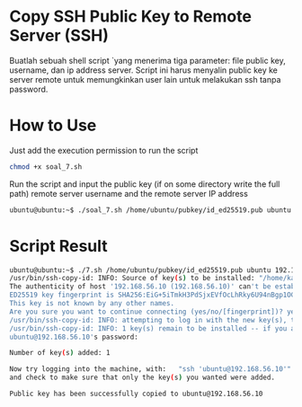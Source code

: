 # Copy SSH Public Key to Remote Server (SSH)

Buatlah sebuah shell script `yang menerima tiga parameter: file public key, username, dan ip address server. Script ini harus menyalin public key ke server remote untuk memungkinkan user lain untuk melakukan ssh tanpa password.

# How to Use
Just add the execution permission to run the script 
```bash
chmod +x soal_7.sh
```
Run the script and input the public key (if on some directory write the full path) remote server username and the remote server IP address 
```bash
ubuntu@ubuntu:~$ ./soal_7.sh /home/ubuntu/pubkey/id_ed25519.pub ubuntu 192.168.56.10
```
# Script Result
```bash
ubuntu@ubuntu:~$ ./7.sh /home/ubuntu/pubkey/id_ed25519.pub ubuntu 192.168.56.10
/usr/bin/ssh-copy-id: INFO: Source of key(s) to be installed: "/home/kali/pubkey/id_ed25519.pub"
The authenticity of host '192.168.56.10 (192.168.56.10)' can't be established.
ED25519 key fingerprint is SHA256:EiG+5iTmkH3PdSjxEVfOcLhRky6U94nBgp1OCw/D4jI.
This key is not known by any other names.
Are you sure you want to continue connecting (yes/no/[fingerprint])? yes
/usr/bin/ssh-copy-id: INFO: attempting to log in with the new key(s), to filter out any that are already installed
/usr/bin/ssh-copy-id: INFO: 1 key(s) remain to be installed -- if you are prompted now it is to install the new keys
ubuntu@192.168.56.10's password: 

Number of key(s) added: 1

Now try logging into the machine, with:   "ssh 'ubuntu@192.168.56.10'"
and check to make sure that only the key(s) you wanted were added.

Public key has been successfully copied to ubuntu@192.168.56.10
```